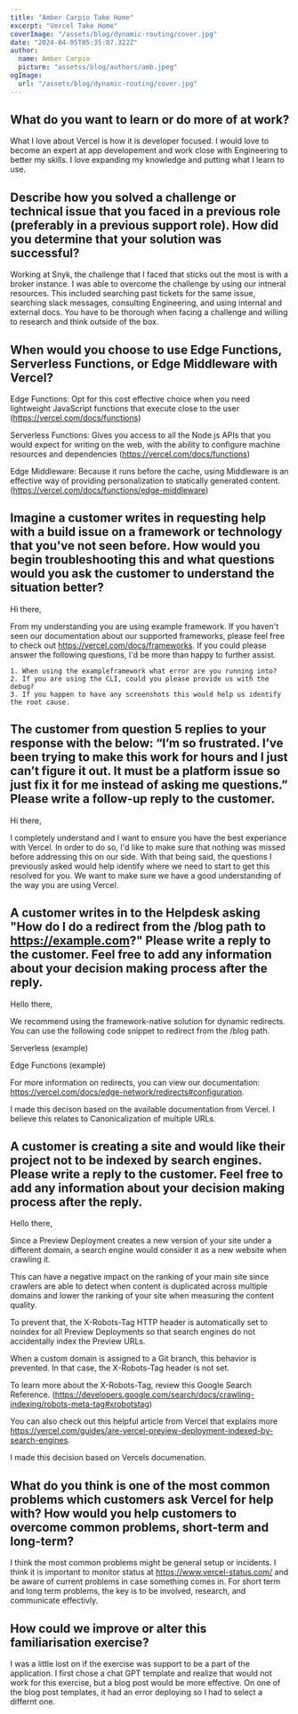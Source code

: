 ```yaml
---
title: "Amber Carpio Take Home"
excerpt: "Vercel Take Home"
coverImage: "/assets/blog/dynamic-routing/cover.jpg"
date: "2024-04-05T05:35:07.322Z"
author:
  name: Amber Carpio
  picture: "assetss/blog/authors/amb.jpeg"
ogImage:
  url: "/assets/blog/dynamic-routing/cover.jpg"
---
```


## What do you want to learn or do more of at work?

What I love about Vercel is how it is developer focused. I would love to become an expert at app developement and work close with Engineering to better my skills. I love expanding my knowledge and putting what I learn to use.

## Describe how you solved a challenge or technical issue that you faced in a previous role (preferably in a previous support role). How did you determine that your solution was successful?

Working at Snyk, the challenge that I faced that sticks out the most is with a broker instance. I was able to overcome the challenge by using our intneral resources. This included searching past tickets for the same issue, searching slack messages, consulting Engineering, and using internal and external docs. You have to be thorough when facing a challenge and willing to research and think outside of the box.

## When would you choose to use Edge Functions, Serverless Functions, or Edge Middleware with Vercel?

Edge Functions: Opt for this cost effective choice when you need lightweight JavaScript functions that execute close to the user (https://vercel.com/docs/functions)

Serverless Functions: Gives you access to all the Node.js APIs that you would expect for writing on the web, with the ability to configure machine resources and dependencies (https://vercel.com/docs/functions)

Edge Middleware: Because it runs before the cache, using Middleware is an effective way of providing personalization to statically generated content. (https://vercel.com/docs/functions/edge-middleware)

## Imagine a customer writes in requesting help with a build issue on a framework or technology that you've not seen before. How would you begin troubleshooting this and what questions would you ask the customer to understand the situation better?

Hi there,

From my understanding you are using example framework. If you haven't seen our documentation about our supported frameworks, please feel free to check out https://vercel.com/docs/frameworks. If you could please answer the following questions, I'd be more than happy to further assist.

    1. When using the exampleframework what error are you running into?
    2. If you are using the CLI, could you please provide us with the debug?
    3. If you happen to have any screenshots this would help us identify the root cause.

## The customer from question 5 replies to your response with the below: “I’m so frustrated. I’ve been trying to make this work for hours and I just can’t figure it out. It must be a platform issue so just fix it for me instead of asking me questions.” Please write a follow-up reply to the customer.

Hi there,

I completely understand and I want to ensure you have the best experiance with Vercel. In order to do so, I'd like to make sure that nothing was missed before addressing this on our side. With that being said, the questions I previously asked would help identify where we need to start to get this resolved for you. We want to make sure we have a good understanding of the way you are using Vercel.

## A customer writes in to the Helpdesk asking "How do I do a redirect from the /blog path to https://example.com?" Please write a reply to the customer. Feel free to add any information about your decision making process after the reply.

Hello there,

We recommend using the framework-native solution for dynamic redirects. You can use the following code snippet to redirect from the /blog path.

Serverless
(example)

Edge Functions
(example)

For more information on redirects, you can view our documentation:
https://vercel.com/docs/edge-network/redirects#configuration.

I made this decison based on the available documentation from Vercel. I believe this relates to Canonicalization of multiple URLs.

## A customer is creating a site and would like their project not to be indexed by search engines. Please write a reply to the customer. Feel free to add any information about your decision making process after the reply.

Hello there,

Since a Preview Deployment creates a new version of your site under a different domain, a search engine would consider it as a new website when crawling it.

This can have a negative impact on the ranking of your main site since crawlers are able to detect when content is duplicated across multiple domains and lower the ranking of your site when measuring the content quality.

To prevent that, the X-Robots-Tag HTTP header is automatically set to noindex for all Preview Deployments so that search engines do not accidentally index the Preview URLs.

When a custom domain is assigned to a Git branch, this behavior is prevented. In that case, the X-Robots-Tag header is not set.

To learn more about the X-Robots-Tag, review this Google Search Reference. (https://developers.google.com/search/docs/crawling-indexing/robots-meta-tag#xrobotstag)

You can also check out this helpful article from Vercel that explains more https://vercel.com/guides/are-vercel-preview-deployment-indexed-by-search-engines.

I made this decision based on Vercels documenation.

## What do you think is one of the most common problems which customers ask Vercel for help with? How would you help customers to overcome common problems, short-term and long-term?

I think the most common problems might be general setup or incidents. I think it is important to monitor status at https://www.vercel-status.com/ and be aware of current problems in case something comes in. For short term and long term problems, the key is to be involved, research, and communicate effectivly.

## How could we improve or alter this familiarisation exercise?

I was a little lost on if the exercise was support to be a part of the application. I first chose a chat GPT template and realize that would not work for this exercise, but a blog post would be more effective. On one of the blog post templates, it had an error deploying so I had to select a differnt one.
